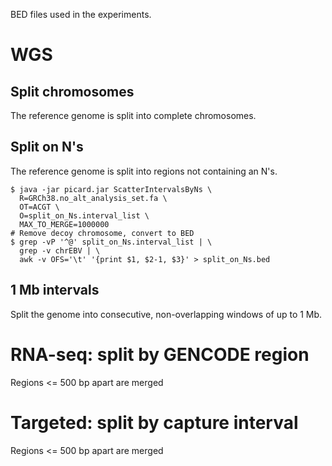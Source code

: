 BED files used in the experiments.

# WGS

## Split chromosomes

The reference genome is split into complete chromosomes.

## Split on N's

The reference genome is split into regions not containing an N's.

```commandline
$ java -jar picard.jar ScatterIntervalsByNs \
  R=GRCh38.no_alt_analysis_set.fa \
  OT=ACGT \
  O=split_on_Ns.interval_list \
  MAX_TO_MERGE=1000000
# Remove decoy chromosome, convert to BED
$ grep -vP '^@' split_on_Ns.interval_list | \
  grep -v chrEBV | \
  awk -v OFS='\t' '{print $1, $2-1, $3}' > split_on_Ns.bed
```

## 1 Mb intervals

Split the genome into consecutive, non-overlapping windows of up to 1 Mb.

# RNA-seq: split by GENCODE region

Regions <= 500 bp apart are merged

# Targeted: split by capture interval

Regions <= 500 bp apart are merged
